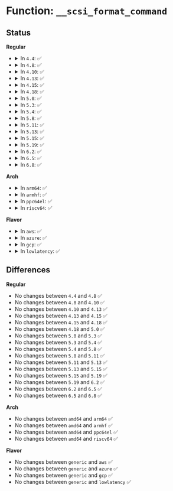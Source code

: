 # Function: <code>__scsi_format_command</code>

## Status
<b>Regular</b>
<ul>
<li>
<details>
<summary>In <code>4.4</code>: ✅</summary>

```c
size_t __scsi_format_command(char *logbuf, size_t logbuf_len, const unsigned char *cdb, size_t cdb_len);
```

**Collision:** Unique Global

**Inline:** No

**Transformation:** False

**Instances:**

```
In drivers/scsi/scsi_logging.c (ffffffff815b8100)
Location: drivers/scsi/scsi_logging.c:197
Inline: False
Direct callers:
  - drivers/ata/libata-eh.c:ata_eh_report
```
**Symbols:**

```
ffffffff815b8100-ffffffff815b81b3: __scsi_format_command (STB_GLOBAL)
```
</details>
</li>
<li>
<details>
<summary>In <code>4.8</code>: ✅</summary>

```c
size_t __scsi_format_command(char *logbuf, size_t logbuf_len, const unsigned char *cdb, size_t cdb_len);
```

**Collision:** Unique Global

**Inline:** No

**Transformation:** False

**Instances:**

```
In drivers/scsi/scsi_logging.c (ffffffff81610970)
Location: drivers/scsi/scsi_logging.c:197
Inline: False
Direct callers:
  - drivers/ata/libata-eh.c:ata_eh_report
```
**Symbols:**

```
ffffffff81610970-ffffffff81610a21: __scsi_format_command (STB_GLOBAL)
```
</details>
</li>
<li>
<details>
<summary>In <code>4.10</code>: ✅</summary>

```c
size_t __scsi_format_command(char *logbuf, size_t logbuf_len, const unsigned char *cdb, size_t cdb_len);
```

**Collision:** Unique Global

**Inline:** No

**Transformation:** False

**Instances:**

```
In drivers/scsi/scsi_logging.c (ffffffff81640200)
Location: drivers/scsi/scsi_logging.c:197
Inline: False
Direct callers:
  - drivers/ata/libata-eh.c:ata_eh_report
```
**Symbols:**

```
ffffffff81640200-ffffffff816402b1: __scsi_format_command (STB_GLOBAL)
```
</details>
</li>
<li>
<details>
<summary>In <code>4.13</code>: ✅</summary>

```c
size_t __scsi_format_command(char *logbuf, size_t logbuf_len, const unsigned char *cdb, size_t cdb_len);
```

**Collision:** Unique Global

**Inline:** No

**Transformation:** False

**Instances:**

```
In drivers/scsi/scsi_logging.c (ffffffff81654c20)
Location: drivers/scsi/scsi_logging.c:197
Inline: False
Direct callers:
  - drivers/scsi/scsi_debugfs.c:scsi_show_rq
  - drivers/ata/libata-eh.c:ata_eh_link_report
```
**Symbols:**

```
ffffffff81654c20-ffffffff81654cda: __scsi_format_command (STB_GLOBAL)
```
</details>
</li>
<li>
<details>
<summary>In <code>4.15</code>: ✅</summary>

```c
size_t __scsi_format_command(char *logbuf, size_t logbuf_len, const unsigned char *cdb, size_t cdb_len);
```

**Collision:** Unique Global

**Inline:** No

**Transformation:** False

**Instances:**

```
In drivers/scsi/scsi_logging.c (ffffffff816be170)
Location: drivers/scsi/scsi_logging.c:197
Inline: False
Direct callers:
  - drivers/scsi/scsi_debugfs.c:scsi_show_rq
  - drivers/ata/libata-eh.c:ata_eh_link_report
```
**Symbols:**

```
ffffffff816be170-ffffffff816be22a: __scsi_format_command (STB_GLOBAL)
```
</details>
</li>
<li>
<details>
<summary>In <code>4.18</code>: ✅</summary>

```c
size_t __scsi_format_command(char *logbuf, size_t logbuf_len, const unsigned char *cdb, size_t cdb_len);
```

**Collision:** Unique Global

**Inline:** No

**Transformation:** False

**Instances:**

```
In drivers/scsi/scsi_logging.c (ffffffff816fa730)
Location: drivers/scsi/scsi_logging.c:197
Inline: False
Direct callers:
  - drivers/scsi/scsi_debugfs.c:scsi_show_rq
  - drivers/ata/libata-eh.c:ata_eh_link_report
```
**Symbols:**

```
ffffffff816fa730-ffffffff816fa7fa: __scsi_format_command (STB_GLOBAL)
```
</details>
</li>
<li>
<details>
<summary>In <code>5.0</code>: ✅</summary>

```c
size_t __scsi_format_command(char *logbuf, size_t logbuf_len, const unsigned char *cdb, size_t cdb_len);
```

**Collision:** Unique Global

**Inline:** No

**Transformation:** False

**Instances:**

```
In drivers/scsi/scsi_logging.c (ffffffff8171d170)
Location: drivers/scsi/scsi_logging.c:197
Inline: False
Direct callers:
  - drivers/scsi/scsi_debugfs.c:scsi_show_rq
  - drivers/ata/libata-eh.c:ata_eh_link_report
```
**Symbols:**

```
ffffffff8171d170-ffffffff8171d23a: __scsi_format_command (STB_GLOBAL)
```
</details>
</li>
<li>
<details>
<summary>In <code>5.3</code>: ✅</summary>

```c
size_t __scsi_format_command(char *logbuf, size_t logbuf_len, const unsigned char *cdb, size_t cdb_len);
```

**Collision:** Unique Global

**Inline:** No

**Transformation:** False

**Instances:**

```
In drivers/scsi/scsi_logging.c (ffffffff81758710)
Location: drivers/scsi/scsi_logging.c:196
Inline: False
Direct callers:
  - drivers/scsi/scsi_debugfs.c:scsi_show_rq
  - drivers/ata/libata-eh.c:ata_eh_link_report
```
**Symbols:**

```
ffffffff81758710-ffffffff817587db: __scsi_format_command (STB_GLOBAL)
```
</details>
</li>
<li>
<details>
<summary>In <code>5.4</code>: ✅</summary>

```c
size_t __scsi_format_command(char *logbuf, size_t logbuf_len, const unsigned char *cdb, size_t cdb_len);
```

**Collision:** Unique Global

**Inline:** No

**Transformation:** False

**Instances:**

```
In drivers/scsi/scsi_logging.c (ffffffff8177c5f0)
Location: drivers/scsi/scsi_logging.c:154
Inline: False
Direct callers:
  - drivers/scsi/scsi_debugfs.c:scsi_show_rq
  - drivers/ata/libata-eh.c:ata_eh_link_report
```
**Symbols:**

```
ffffffff8177c5f0-ffffffff8177c6bb: __scsi_format_command (STB_GLOBAL)
```
</details>
</li>
<li>
<details>
<summary>In <code>5.8</code>: ✅</summary>

```c
size_t __scsi_format_command(char *logbuf, size_t logbuf_len, const unsigned char *cdb, size_t cdb_len);
```

**Collision:** Unique Global

**Inline:** No

**Transformation:** False

**Instances:**

```
In drivers/scsi/scsi_logging.c (ffffffff8183f940)
Location: drivers/scsi/scsi_logging.c:154
Inline: False
Direct callers:
  - drivers/scsi/scsi_debugfs.c:scsi_show_rq
  - drivers/ata/libata-eh.c:ata_eh_link_report
```
**Symbols:**

```
ffffffff8183f940-ffffffff8183fa0b: __scsi_format_command (STB_GLOBAL)
```
</details>
</li>
<li>
<details>
<summary>In <code>5.11</code>: ✅</summary>

```c
size_t __scsi_format_command(char *logbuf, size_t logbuf_len, const unsigned char *cdb, size_t cdb_len);
```

**Collision:** Unique Global

**Inline:** No

**Transformation:** False

**Instances:**

```
In drivers/scsi/scsi_logging.c (ffffffff8184ffa0)
Location: drivers/scsi/scsi_logging.c:154
Inline: False
Direct callers:
  - drivers/scsi/scsi_debugfs.c:scsi_show_rq
  - drivers/ata/libata-eh.c:ata_eh_link_report
```
**Symbols:**

```
ffffffff8184ffa0-ffffffff8185006b: __scsi_format_command (STB_GLOBAL)
```
</details>
</li>
<li>
<details>
<summary>In <code>5.13</code>: ✅</summary>

```c
size_t __scsi_format_command(char *logbuf, size_t logbuf_len, const unsigned char *cdb, size_t cdb_len);
```

**Collision:** Unique Global

**Inline:** No

**Transformation:** False

**Instances:**

```
In drivers/scsi/scsi_logging.c (ffffffff81833220)
Location: drivers/scsi/scsi_logging.c:154
Inline: False
Direct callers:
  - drivers/scsi/scsi_debugfs.c:scsi_show_rq
  - drivers/ata/libata-eh.c:ata_eh_link_report
```
**Symbols:**

```
ffffffff81833220-ffffffff818332eb: __scsi_format_command (STB_GLOBAL)
```
</details>
</li>
<li>
<details>
<summary>In <code>5.15</code>: ✅</summary>

```c
size_t __scsi_format_command(char *logbuf, size_t logbuf_len, const unsigned char *cdb, size_t cdb_len);
```

**Collision:** Unique Global

**Inline:** No

**Transformation:** False

**Instances:**

```
In drivers/scsi/scsi_logging.c (ffffffff818bf270)
Location: drivers/scsi/scsi_logging.c:155
Inline: False
Direct callers:
  - drivers/scsi/scsi_debugfs.c:scsi_show_rq
  - drivers/ata/libata-eh.c:ata_eh_link_report
```
**Symbols:**

```
ffffffff818bf270-ffffffff818bf33b: __scsi_format_command (STB_GLOBAL)
```
</details>
</li>
<li>
<details>
<summary>In <code>5.19</code>: ✅</summary>

```c
size_t __scsi_format_command(char *logbuf, size_t logbuf_len, const unsigned char *cdb, size_t cdb_len);
```

**Collision:** Unique Global

**Inline:** No

**Transformation:** False

**Instances:**

```
In drivers/scsi/scsi_logging.c (ffffffff81a0b6b0)
Location: drivers/scsi/scsi_logging.c:157
Inline: False
Direct callers:
  - drivers/scsi/scsi_debugfs.c:scsi_show_rq
  - drivers/ata/libata-eh.c:ata_eh_link_report
```
**Symbols:**

```
ffffffff81a0b6b0-ffffffff81a0b789: __scsi_format_command (STB_GLOBAL)
```
</details>
</li>
<li>
<details>
<summary>In <code>6.2</code>: ✅</summary>

```c
size_t __scsi_format_command(char *logbuf, size_t logbuf_len, const unsigned char *cdb, size_t cdb_len);
```

**Collision:** Unique Global

**Inline:** No

**Transformation:** False

**Instances:**

```
In drivers/scsi/scsi_logging.c (ffffffff81b8b0d0)
Location: drivers/scsi/scsi_logging.c:157
Inline: False
Direct callers:
  - drivers/scsi/scsi_debugfs.c:scsi_show_rq
  - drivers/ata/libata-eh.c:ata_eh_link_report
```
**Symbols:**

```
ffffffff81b8b0d0-ffffffff81b8b1a9: __scsi_format_command (STB_GLOBAL)
```
</details>
</li>
<li>
<details>
<summary>In <code>6.5</code>: ✅</summary>

```c
size_t __scsi_format_command(char *logbuf, size_t logbuf_len, const unsigned char *cdb, size_t cdb_len);
```

**Collision:** Unique Global

**Inline:** No

**Transformation:** False

**Instances:**

```
In drivers/scsi/scsi_logging.c (ffffffff81bdf0e0)
Location: drivers/scsi/scsi_logging.c:157
Inline: False
Direct callers:
  - drivers/scsi/scsi_debugfs.c:scsi_show_rq
  - drivers/ata/libata-eh.c:ata_eh_link_report
```
**Symbols:**

```
ffffffff81bdf0e0-ffffffff81bdf1b0: __scsi_format_command (STB_GLOBAL)
```
</details>
</li>
<li>
<details>
<summary>In <code>6.8</code>: ✅</summary>

```c
size_t __scsi_format_command(char *logbuf, size_t logbuf_len, const unsigned char *cdb, size_t cdb_len);
```

**Collision:** Unique Global

**Inline:** No

**Transformation:** False

**Instances:**

```
In drivers/scsi/scsi_logging.c (ffffffff81c33fd0)
Location: drivers/scsi/scsi_logging.c:157
Inline: False
Direct callers:
  - drivers/scsi/scsi_debugfs.c:scsi_show_rq
  - drivers/scsi/scsi_debugfs.c:scsi_show_rq
  - drivers/ata/libata-eh.c:ata_eh_link_report
```
**Symbols:**

```
ffffffff81c33fd0-ffffffff81c340a0: __scsi_format_command (STB_GLOBAL)
```
</details>
</li>
</ul>
<b>Arch</b>
<ul>
<li>
<details>
<summary>In <code>arm64</code>: ✅</summary>

```c
size_t __scsi_format_command(char *logbuf, size_t logbuf_len, const unsigned char *cdb, size_t cdb_len);
```

**Collision:** Unique Global

**Inline:** No

**Transformation:** False

**Instances:**

```
In drivers/scsi/scsi_logging.c (ffff800010982620)
Location: drivers/scsi/scsi_logging.c:154
Inline: False
Direct callers:
  - drivers/scsi/scsi_debugfs.c:scsi_show_rq
  - drivers/ata/libata-eh.c:ata_eh_link_report
```
**Symbols:**

```
ffff800010982620-ffff800010982714: __scsi_format_command (STB_GLOBAL)
```
</details>
</li>
<li>
<details>
<summary>In <code>armhf</code>: ✅</summary>

```c
size_t __scsi_format_command(char *logbuf, size_t logbuf_len, const unsigned char *cdb, size_t cdb_len);
```

**Collision:** Unique Global

**Inline:** No

**Transformation:** False

**Instances:**

```
In drivers/scsi/scsi_logging.c (c0a55088)
Location: drivers/scsi/scsi_logging.c:154
Inline: False
Direct callers:
  - drivers/scsi/scsi_debugfs.c:scsi_show_rq
  - drivers/ata/libata-eh.c:ata_eh_link_report
```
**Symbols:**

```
c0a55088-c0a55138: __scsi_format_command (STB_GLOBAL)
```
</details>
</li>
<li>
<details>
<summary>In <code>ppc64el</code>: ✅</summary>

```c
size_t __scsi_format_command(char *logbuf, size_t logbuf_len, const unsigned char *cdb, size_t cdb_len);
```

**Collision:** Unique Global

**Inline:** No

**Transformation:** False

**Instances:**

```
In drivers/scsi/scsi_logging.c (c000000000a3ecc0)
Location: drivers/scsi/scsi_logging.c:154
Inline: False
Direct callers:
  - drivers/scsi/scsi_debugfs.c:scsi_show_rq
  - drivers/ata/libata-eh.c:ata_eh_link_report
```
**Symbols:**

```
c000000000a3ecc0-c000000000a3edf8: __scsi_format_command (STB_GLOBAL)
```
</details>
</li>
<li>
<details>
<summary>In <code>riscv64</code>: ✅</summary>

```c
size_t __scsi_format_command(char *logbuf, size_t logbuf_len, const unsigned char *cdb, size_t cdb_len);
```

**Collision:** Unique Global

**Inline:** No

**Transformation:** False

**Instances:**

```
In drivers/scsi/scsi_logging.c (ffffffe0005e7ed0)
Location: drivers/scsi/scsi_logging.c:154
Inline: False
Direct callers:
  - drivers/scsi/scsi_debugfs.c:scsi_show_rq
  - drivers/ata/libata-eh.c:ata_eh_link_report
```
**Symbols:**

```
ffffffe0005e7ed0-ffffffe0005e7fa0: __scsi_format_command (STB_GLOBAL)
```
</details>
</li>
</ul>
<b>Flavor</b>
<ul>
<li>
<details>
<summary>In <code>aws</code>: ✅</summary>

```c
size_t __scsi_format_command(char *logbuf, size_t logbuf_len, const unsigned char *cdb, size_t cdb_len);
```

**Collision:** Unique Global

**Inline:** No

**Transformation:** False

**Instances:**

```
In drivers/scsi/scsi_logging.c (ffffffff81730ce0)
Location: drivers/scsi/scsi_logging.c:154
Inline: False
Direct callers:
  - drivers/scsi/scsi_debugfs.c:scsi_show_rq
  - drivers/ata/libata-eh.c:ata_eh_link_report
```
**Symbols:**

```
ffffffff81730ce0-ffffffff81730dab: __scsi_format_command (STB_GLOBAL)
```
</details>
</li>
<li>
<details>
<summary>In <code>azure</code>: ✅</summary>

```c
size_t __scsi_format_command(char *logbuf, size_t logbuf_len, const unsigned char *cdb, size_t cdb_len);
```

**Collision:** Unique Global

**Inline:** No

**Transformation:** False

**Instances:**

```
In drivers/scsi/scsi_logging.c (ffffffff8170a100)
Location: drivers/scsi/scsi_logging.c:154
Inline: False
Direct callers:
  - drivers/scsi/scsi_debugfs.c:scsi_show_rq
  - drivers/ata/libata-eh.c:ata_eh_link_report
```
**Symbols:**

```
ffffffff8170a100-ffffffff8170a1cb: __scsi_format_command (STB_GLOBAL)
```
</details>
</li>
<li>
<details>
<summary>In <code>gcp</code>: ✅</summary>

```c
size_t __scsi_format_command(char *logbuf, size_t logbuf_len, const unsigned char *cdb, size_t cdb_len);
```

**Collision:** Unique Global

**Inline:** No

**Transformation:** False

**Instances:**

```
In drivers/scsi/scsi_logging.c (ffffffff8176fab0)
Location: drivers/scsi/scsi_logging.c:154
Inline: False
Direct callers:
  - drivers/scsi/scsi_debugfs.c:scsi_show_rq
  - drivers/ata/libata-eh.c:ata_eh_link_report
```
**Symbols:**

```
ffffffff8176fab0-ffffffff8176fb7b: __scsi_format_command (STB_GLOBAL)
```
</details>
</li>
<li>
<details>
<summary>In <code>lowlatency</code>: ✅</summary>

```c
size_t __scsi_format_command(char *logbuf, size_t logbuf_len, const unsigned char *cdb, size_t cdb_len);
```

**Collision:** Unique Global

**Inline:** No

**Transformation:** False

**Instances:**

```
In drivers/scsi/scsi_logging.c (ffffffff8178b250)
Location: drivers/scsi/scsi_logging.c:154
Inline: False
Direct callers:
  - drivers/scsi/scsi_debugfs.c:scsi_show_rq
  - drivers/ata/libata-eh.c:ata_eh_link_report
```
**Symbols:**

```
ffffffff8178b250-ffffffff8178b31b: __scsi_format_command (STB_GLOBAL)
```
</details>
</li>
</ul>

## Differences
<b>Regular</b>
<ul>
<li>
No changes between <code>4.4</code> and <code>4.8</code> ✅
</li>
<li>
No changes between <code>4.8</code> and <code>4.10</code> ✅
</li>
<li>
No changes between <code>4.10</code> and <code>4.13</code> ✅
</li>
<li>
No changes between <code>4.13</code> and <code>4.15</code> ✅
</li>
<li>
No changes between <code>4.15</code> and <code>4.18</code> ✅
</li>
<li>
No changes between <code>4.18</code> and <code>5.0</code> ✅
</li>
<li>
No changes between <code>5.0</code> and <code>5.3</code> ✅
</li>
<li>
No changes between <code>5.3</code> and <code>5.4</code> ✅
</li>
<li>
No changes between <code>5.4</code> and <code>5.8</code> ✅
</li>
<li>
No changes between <code>5.8</code> and <code>5.11</code> ✅
</li>
<li>
No changes between <code>5.11</code> and <code>5.13</code> ✅
</li>
<li>
No changes between <code>5.13</code> and <code>5.15</code> ✅
</li>
<li>
No changes between <code>5.15</code> and <code>5.19</code> ✅
</li>
<li>
No changes between <code>5.19</code> and <code>6.2</code> ✅
</li>
<li>
No changes between <code>6.2</code> and <code>6.5</code> ✅
</li>
<li>
No changes between <code>6.5</code> and <code>6.8</code> ✅
</li>
</ul>
<b>Arch</b>
<ul>
<li>
No changes between <code>amd64</code> and <code>arm64</code> ✅
</li>
<li>
No changes between <code>amd64</code> and <code>armhf</code> ✅
</li>
<li>
No changes between <code>amd64</code> and <code>ppc64el</code> ✅
</li>
<li>
No changes between <code>amd64</code> and <code>riscv64</code> ✅
</li>
</ul>
<b>Flavor</b>
<ul>
<li>
No changes between <code>generic</code> and <code>aws</code> ✅
</li>
<li>
No changes between <code>generic</code> and <code>azure</code> ✅
</li>
<li>
No changes between <code>generic</code> and <code>gcp</code> ✅
</li>
<li>
No changes between <code>generic</code> and <code>lowlatency</code> ✅
</li>
</ul>
